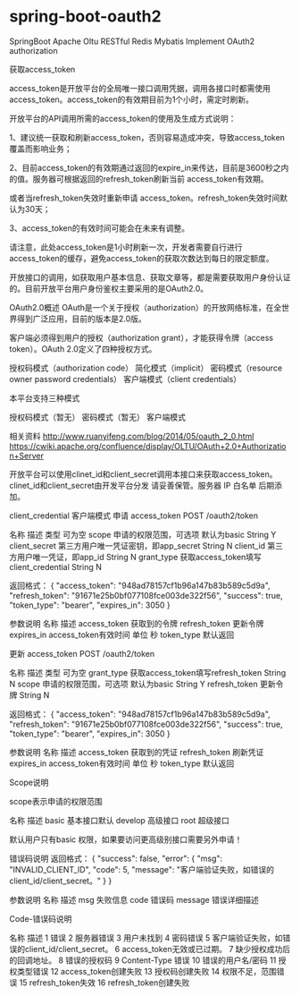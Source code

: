 # spring-boot-oauth2
SpringBoot  Apache Oltu  RESTful  Redis Mybatis  Implement OAuth2 authorization

获取access_token

access_token是开放平台的全局唯一接口调用凭据，调用各接口时都需使用access_token。access_token的有效期目前为1个小时，需定时刷新。

开放平台的API调用所需的access_token的使用及生成方式说明：

1、建议统一获取和刷新access_token，否则容易造成冲突，导致access_token覆盖而影响业务；

2、目前access_token的有效期通过返回的expire_in来传达，目前是3600秒之内的值。服务器可根据返回的refresh_token刷新当前 access_token有效期。

或者当refresh_token失效时重新申请 access_token。refresh_token失效时间默认为30天；

3、access_token的有效时间可能会在未来有调整。

请注意，此处access_token是1小时刷新一次，开发者需要自行进行access_token的缓存，避免access_token的获取次数达到每日的限定额度。

开放接口的调用，如获取用户基本信息、获取文章等，都是需要获取用户身份认证的。目前开放平台用户身份鉴权主要采用的是OAuth2.0。

OAuth2.0概述
OAuth是一个关于授权（authorization）的开放网络标准，在全世界得到广泛应用，目前的版本是2.0版。

客户端必须得到用户的授权（authorization grant），才能获得令牌（access token）。OAuth 2.0定义了四种授权方式。

授权码模式（authorization code）
简化模式（implicit）
密码模式（resource owner password credentials）
客户端模式（client credentials）

本平台支持三种模式

授权码模式（暂无）
密码模式（暂无）
客户端模式


相关资料
http://www.ruanyifeng.com/blog/2014/05/oauth_2_0.html
https://cwiki.apache.org/confluence/display/OLTU/OAuth+2.0+Authorization+Server

开放平台可以使用clinet_id和client_secret调用本接口来获取access_token。clinet_id和client_secret由开发平台分发 请妥善保管。服务器 IP 白名单 后期添加。


client_credential 客户端模式 申请 access_token
POST /oauth2/token

名称         描述                              类型   可为空
scope	    申请的权限范围，可选项 默认为basic	String	Y
client_secret	第三方用户唯一凭证密钥，即app_secret	String	N
client_id	第三方用户唯一凭证，即app_id	String	N
grant_type	获取access_token填写client_credential	String	N

返回格式：
{
    "access_token": "948ad78157cf1b96a147b83b589c5d9a",
    "refresh_token": "91671e25b0bf077108fce003de322f56",
    "success": true,
    "token_type": "bearer",
    "expires_in": 3050
}

参数说明
名称             描述
access_token    获取到的令牌
refresh_token   更新令牌
expires_in      access_token有效时间 单位 秒
token_type      默认返回


更新 access_token
POST /oauth2/token

名称          描述       类型                可为空
grant_type	获取access_token填写refresh_token	String	N
scope	申请的权限范围，可选项 默认为basic	String	Y
refresh_token	更新令牌	String	N

返回格式：
{
    "access_token": "948ad78157cf1b96a147b83b589c5d9a",
    "refresh_token": "91671e25b0bf077108fce003de322f56",
    "success": true,
    "token_type": "bearer",
    "expires_in": 3050
}

参数说明
名称              描述
access_token    获取到的凭证
refresh_token   刷新凭证
expires_in      access_token有效时间 单位 秒
token_type      默认返回

Scope说明

scope表示申请的权限范围

名称      描述
basic   基本接口默认
develop 高级接口
root    超级接口


默认用户只有basic 权限，如果要访问更高级别接口需要另外申请！

错误码说明
返回格式：
{
    "success": false,
    "error": {
        "msg": "INVALID_CLIENT_ID",
        "code": 5,
        "message": "客户端验证失败，如错误的client_id/client_secret。"
    }
}

参数说明
名称          描述
msg         失败信息
code        错误码
message     错误详细描述

Code-错误码说明

名称     描述
1       错误
2       服务器错误
3       用户未找到
4       密码错误
5       客户端验证失败，如错误的client_id/client_secret。
6       access_token无效或已过期。
7       缺少授权成功后的回调地址。
8       错误的授权码
9       Content-Type 错误
10      错误的用户名/密码
11      授权类型错误
12      access_token创建失败
13      授权码创建失败
14      权限不足，范围错误
15      refresh_token失效
16      refresh_token创建失败

